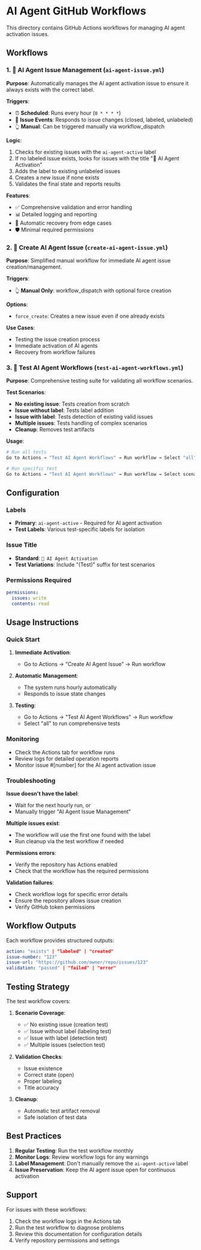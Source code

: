 # AI Agent GitHub Workflows

This directory contains GitHub Actions workflows for managing AI agent activation issues.

## Workflows

### 1. 🤖 AI Agent Issue Management (`ai-agent-issue.yml`)

**Purpose**: Automatically manages the AI agent activation issue to ensure it always exists with the correct label.

**Triggers**:
- ⏰ **Scheduled**: Runs every hour (`0 * * * *`)
- 🔄 **Issue Events**: Responds to issue changes (closed, labeled, unlabeled)
- 👆 **Manual**: Can be triggered manually via workflow_dispatch

**Logic**:
1. Checks for existing issues with the `ai-agent-active` label
2. If no labeled issue exists, looks for issues with the title "🤖 AI Agent Activation"
3. Adds the label to existing unlabeled issues
4. Creates a new issue if none exists
5. Validates the final state and reports results

**Features**:
- ✅ Comprehensive validation and error handling
- 📊 Detailed logging and reporting
- 🔄 Automatic recovery from edge cases
- 🛡️ Minimal required permissions

### 2. 🚀 Create AI Agent Issue (`create-ai-agent-issue.yml`)

**Purpose**: Simplified manual workflow for immediate AI agent issue creation/management.

**Triggers**:
- 👆 **Manual Only**: workflow_dispatch with optional force creation

**Options**:
- `force_create`: Creates a new issue even if one already exists

**Use Cases**:
- Testing the issue creation process
- Immediate activation of AI agents
- Recovery from workflow failures

### 3. 🧪 Test AI Agent Workflows (`test-ai-agent-workflows.yml`)

**Purpose**: Comprehensive testing suite for validating all workflow scenarios.

**Test Scenarios**:
- **No existing issue**: Tests creation from scratch
- **Issue without label**: Tests label addition
- **Issue with label**: Tests detection of existing valid issues
- **Multiple issues**: Tests handling of complex scenarios
- **Cleanup**: Removes test artifacts

**Usage**:
```bash
# Run all tests
Go to Actions → "Test AI Agent Workflows" → Run workflow → Select "all"

# Run specific test
Go to Actions → "Test AI Agent Workflows" → Run workflow → Select scenario
```

## Configuration

### Labels
- **Primary**: `ai-agent-active` - Required for AI agent activation
- **Test Labels**: Various test-specific labels for isolation

### Issue Title
- **Standard**: `🤖 AI Agent Activation`
- **Test Variations**: Include "(Test)" suffix for test scenarios

### Permissions Required
```yaml
permissions:
  issues: write
  contents: read
```

## Usage Instructions

### Quick Start
1. **Immediate Activation**: 
   - Go to Actions → "Create AI Agent Issue" → Run workflow
   
2. **Automatic Management**: 
   - The system runs hourly automatically
   - Responds to issue state changes

3. **Testing**:
   - Go to Actions → "Test AI Agent Workflows" → Run workflow
   - Select "all" to run comprehensive tests

### Monitoring
- Check the Actions tab for workflow runs
- Review logs for detailed operation reports
- Monitor issue #[number] for the AI agent activation issue

### Troubleshooting

**Issue doesn't have the label**:
- Wait for the next hourly run, or
- Manually trigger "AI Agent Issue Management"

**Multiple issues exist**:
- The workflow will use the first one found with the label
- Run cleanup via the test workflow if needed

**Permissions errors**:
- Verify the repository has Actions enabled
- Check that the workflow has the required permissions

**Validation failures**:
- Check workflow logs for specific error details
- Ensure the repository allows issue creation
- Verify GitHub token permissions

## Workflow Outputs

Each workflow provides structured outputs:

```yaml
action: "exists" | "labeled" | "created"
issue-number: "123"
issue-url: "https://github.com/owner/repo/issues/123"
validation: "passed" | "failed" | "error"
```

## Testing Strategy

The test workflow covers:

1. **Scenario Coverage**:
   - ✅ No existing issue (creation test)
   - ✅ Issue without label (labeling test)
   - ✅ Issue with label (detection test)
   - ✅ Multiple issues (selection test)

2. **Validation Checks**:
   - Issue existence
   - Correct state (open)
   - Proper labeling
   - Title accuracy

3. **Cleanup**:
   - Automatic test artifact removal
   - Safe isolation of test data

## Best Practices

1. **Regular Testing**: Run the test workflow monthly
2. **Monitor Logs**: Review workflow logs for any warnings
3. **Label Management**: Don't manually remove the `ai-agent-active` label
4. **Issue Preservation**: Keep the AI agent issue open for continuous activation

## Support

For issues with these workflows:
1. Check the workflow logs in the Actions tab
2. Run the test workflow to diagnose problems
3. Review this documentation for configuration details
4. Verify repository permissions and settings